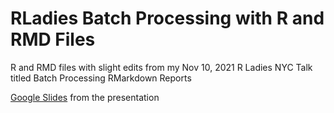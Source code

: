 # RLadies Batch Processing with R and RMD Files
R and RMD files with slight edits from my Nov 10, 2021 R Ladies NYC Talk titled Batch Processing RMarkdown Reports

[Google Slides](https://docs.google.com/presentation/d/16ysERzzWf2dOu1nn1kD-Fd9IcFFYIjvyZ8QeihIxSBY/edit?usp=sharing) from the presentation
